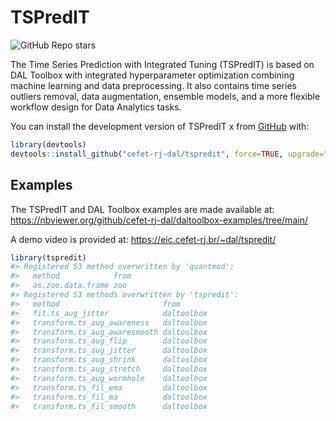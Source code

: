 
<!-- README.md is generated from README.Rmd. Please edit that file -->

# TSPredIT

<!-- badges: start -->

![GitHub Repo
stars](https://img.shields.io/github/stars/cefet-rj-dal/daltoolbox?logo=Github)
<!-- badges: end -->

The Time Series Prediction with Integrated Tuning (TSPredIT) is based on
DAL Toolbox with integrated hyperparameter optimization combining
machine learning and data preprocessing. It also contains time series
outliers removal, data augmentation, ensemble models, and a more
flexible workflow design for Data Analytics tasks.

You can install the development version of TSPredIT x from
[GitHub](https://github.com/) with:

``` r
library(devtools)
devtools::install_github("cefet-rj-dal/tspredit", force=TRUE, upgrade="never")
```

## Examples

The TSPredIT and DAL Toolbox examples are made available at:
<https://nbviewer.org/github/cefet-rj-dal/daltoolbox-examples/tree/main/>

A demo video is provided at: <https://eic.cefet-rj.br/~dal/tspredit/>

``` r
library(tspredit)
#> Registered S3 method overwritten by 'quantmod':
#>   method            from
#>   as.zoo.data.frame zoo
#> Registered S3 methods overwritten by 'tspredit':
#>   method                       from      
#>   fit.ts_aug_jitter            daltoolbox
#>   transform.ts_aug_awareness   daltoolbox
#>   transform.ts_aug_awaresmooth daltoolbox
#>   transform.ts_aug_flip        daltoolbox
#>   transform.ts_aug_jitter      daltoolbox
#>   transform.ts_aug_shrink      daltoolbox
#>   transform.ts_aug_stretch     daltoolbox
#>   transform.ts_aug_wormhole    daltoolbox
#>   transform.ts_fil_ema         daltoolbox
#>   transform.ts_fil_ma          daltoolbox
#>   transform.ts_fil_smooth      daltoolbox
```
